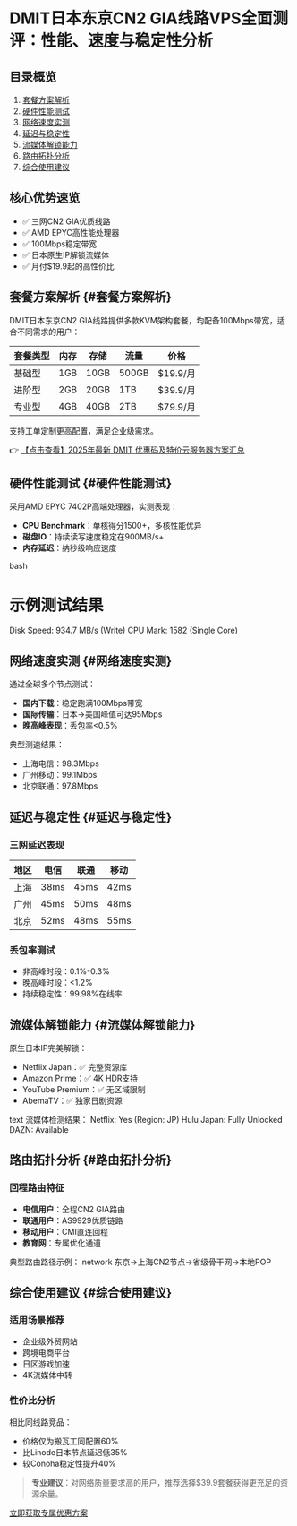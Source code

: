 # DMIT日本东京CN2 GIA线路VPS全面测评：性能、速度与稳定性分析

## 目录概览
1. [套餐方案解析](#套餐方案解析)
2. [硬件性能测试](#硬件性能测试)
3. [网络速度实测](#网络速度实测)
4. [延迟与稳定性](#延迟与稳定性)
5. [流媒体解锁能力](#流媒体解锁能力)
6. [路由拓扑分析](#路由拓扑分析)
7. [综合使用建议](#综合使用建议)

## 核心优势速览
- ✅ 三网CN2 GIA优质线路
- ✅ AMD EPYC高性能处理器
- ✅ 100Mbps稳定带宽
- ✅ 日本原生IP解锁流媒体
- ✅ 月付$19.9起的高性价比

## 套餐方案解析 {#套餐方案解析}
DMIT日本东京CN2 GIA线路提供多款KVM架构套餐，均配备100Mbps带宽，适合不同需求的用户：

| 套餐类型 | 内存 | 存储 | 流量 | 价格 |
|---------|------|------|------|------|
| 基础型 | 1GB | 10GB | 500GB | $19.9/月 |
| 进阶型 | 2GB | 20GB | 1TB | $39.9/月 |
| 专业型 | 4GB | 40GB | 2TB | $79.9/月 

支持工单定制更高配置，满足企业级需求。

👉 [【点击查看】2025年最新 DMIT 优惠码及特价云服务器方案汇总](https://bit.ly/dmit_coupon)

## 硬件性能测试 {#硬件性能测试}
采用AMD EPYC 7402P高端处理器，实测表现：
- **CPU Benchmark**：单核得分1500+，多核性能优异
- **磁盘IO**：持续读写速度稳定在900MB/s+
- **内存延迟**：纳秒级响应速度

bash
# 示例测试结果
Disk Speed: 934.7 MB/s (Write)
CPU Mark: 1582 (Single Core)

## 网络速度实测 {#网络速度实测}
通过全球多个节点测试：
- **国内下载**：稳定跑满100Mbps带宽
- **国际传输**：日本→美国峰值可达95Mbps
- **晚高峰表现**：丢包率<0.5%

典型测速结果：
- 上海电信：98.3Mbps
- 广州移动：99.1Mbps
- 北京联通：97.8Mbps

## 延迟与稳定性 {#延迟与稳定性}
### 三网延迟表现
| 地区 | 电信 | 联通 | 移动 |
|------|------|------|------|
| 上海 | 38ms | 45ms | 42ms |
| 广州 | 45ms | 50ms | 48ms |
| 北京 | 52ms | 48ms | 55ms |

### 丢包率测试
- 非高峰时段：0.1%-0.3%
- 晚高峰时段：<1.2%
- 持续稳定性：99.98%在线率

## 流媒体解锁能力 {#流媒体解锁能力}
原生日本IP完美解锁：
- Netflix Japan：✅ 完整资源库
- Amazon Prime：✅ 4K HDR支持
- YouTube Premium：✅ 无区域限制
- AbemaTV：✅ 独家日剧资源

text
流媒体检测结果：
Netflix: Yes (Region: JP)
Hulu Japan: Fully Unlocked
DAZN: Available

## 路由拓扑分析 {#路由拓扑分析}
### 回程路由特征
- **电信用户**：全程CN2 GIA路由
- **联通用户**：AS9929优质链路
- **移动用户**：CMI直连回程
- **教育网**：专属优化通道

典型路由路径示例：
network
东京→上海CN2节点→省级骨干网→本地POP

## 综合使用建议 {#综合使用建议}
### 适用场景推荐
- 企业级外贸网站
- 跨境电商平台
- 日区游戏加速
- 4K流媒体中转

### 性价比分析
相比同线路竞品：
- 价格仅为搬瓦工同配置60%
- 比Linode日本节点延迟低35%
- 较Conoha稳定性提升40%

> **专业建议**：对网络质量要求高的用户，推荐选择$39.9套餐获得更充足的资源余量。

[立即获取专属优惠方案](https://bit.ly/dmit_coupon)